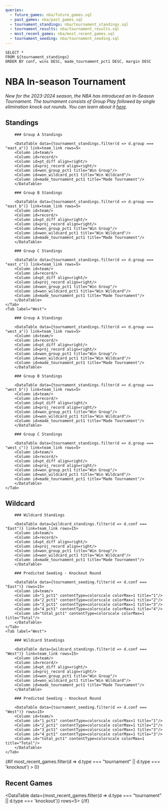 ```yaml
---
queries:
  - future_games: nba/future_games.sql
  - past_games: nba/past_games.sql
  - tournament_standings: nba/tournament_standings.sql
  - tournament_results: nba/tournament_results.sql
  - most_recent_games: nba/most_recent_games.sql
  - tournament_seeding: nba/tournament_seeding.sql
---
```


```wildcard_standings
SELECT *
FROM ${tournament_standings}
ORDER BY conf, wins DESC, made_tournament_pct1 DESC, margin DESC
```

# NBA In-season Tournament

_New for the 2023-2024 season, the NBA has introduced an In-Season Tournament. The tournament consists of Group Play followed by single elimination knock out rounds. You can learn about it [here](https://www.nba.com/news/in-season-tournament-101)._

## Standings

<Tabs>
    <Tab label="East">

        ### Group A Standings

        <DataTable data={tournament_standings.filter(d => d.group === "east_a")} link=team_link rows=5>
        <Column id=team/>
        <Column id=record/>
        <Column id=pt_diff align=right/>
        <Column id=proj_record align=right/>
        <Column id=won_group_pct1 title="Win Group"/>
        <Column id=won_wildcard_pct1 title="Win Wildcard"/>
        <Column id=made_tournament_pct1 title="Made Tournament"/>
        </DataTable>

        ### Group B Standings

        <DataTable data={tournament_standings.filter(d => d.group === "east_b")} link=team_link rows=5>
        <Column id=team/>
        <Column id=record/>
        <Column id=pt_diff align=right/>
        <Column id=proj_record align=right/>
        <Column id=won_group_pct1 title="Win Group"/>
        <Column id=won_wildcard_pct1 title="Win Wildcard"/>
        <Column id=made_tournament_pct1 title="Made Tournament"/>
        </DataTable>

        ### Group C Standings

        <DataTable data={tournament_standings.filter(d => d.group === "east_c")} link=team_link rows=5>
        <Column id=team/>
        <Column id=record/>
        <Column id=pt_diff align=right/>
        <Column id=proj_record align=right/>
        <Column id=won_group_pct1 title="Win Group"/>
        <Column id=won_wildcard_pct1 title="Win Wildcard"/>
        <Column id=made_tournament_pct1 title="Made Tournament"/>
        </DataTable>
    </Tab>
    <Tab label="West">

        ### Group A Standings

        <DataTable data={tournament_standings.filter(d => d.group === "west_a")} link=team_link rows=5>
        <Column id=team/>
        <Column id=record/>
        <Column id=pt_diff align=right/>
        <Column id=proj_record align=right/>
        <Column id=won_group_pct1 title="Win Group"/>
        <Column id=won_wildcard_pct1 title="Win Wildcard"/>
        <Column id=made_tournament_pct1 title="Made Tournament"/>
        </DataTable>

        ### Group B Standings

        <DataTable data={tournament_standings.filter(d => d.group === "west_b")} link=team_link rows=5>
        <Column id=team/>
        <Column id=record/>
        <Column id=pt_diff align=right/>
        <Column id=proj_record align=right/>
        <Column id=won_group_pct1 title="Win Group"/>
        <Column id=won_wildcard_pct1 title="Win Wildcard"/>
        <Column id=made_tournament_pct1 title="Made Tournament"/>
        </DataTable>

        ### Group C Standings

        <DataTable data={tournament_standings.filter(d => d.group === "west_c")} link=team_link rows=5>
        <Column id=team/>
        <Column id=record/>
        <Column id=pt_diff align=right/>
        <Column id=proj_record align=right/>
        <Column id=won_group_pct1 title="Win Group"/>
        <Column id=won_wildcard_pct1 title="Win Wildcard"/>
        <Column id=made_tournament_pct1 title="Made Tournament"/>
        </DataTable>
    </Tab>
</Tabs>

## Wildcard

<Tabs>
    <Tab label="East">

        ### Wildcard Standings

        <DataTable data={wildcard_standings.filter(d => d.conf === "East")} link=team_link rows=15>
        <Column id=team/>
        <Column id=record/>
        <Column id=pt_diff align=right/>
        <Column id=proj_record align=right/>
        <Column id=won_group_pct1 title="Win Group"/>
        <Column id=won_wildcard_pct1 title="Win Wildcard"/>
        <Column id=made_tournament_pct1 title="Made Tournament"/>
        </DataTable>

        ### Predicted Seeding - Knockout Round

        <DataTable data={tournament_seeding.filter(d => d.conf === "East")} rows=15>
        <Column id=team/>
        <Column id="1_pct1" contentType=colorscale colorMax=1 title="1"/>
        <Column id="2_pct1" contentType=colorscale colorMax=1 title="2"/>
        <Column id="3_pct1" contentType=colorscale colorMax=1 title="3"/>
        <Column id="4_pct1" contentType=colorscale colorMax=1 title="4"/>
        <Column id="total_pct1" contentType=colorscale colorMax=1 title="Total"/>
        </DataTable>
    </Tab>
    <Tab label="West">

        ### Wildcard Standings

        <DataTable data={wildcard_standings.filter(d => d.conf === "West")} link=team_link rows=15>
        <Column id=team/>
        <Column id=record/>
        <Column id=pt_diff align=right/>
        <Column id=proj_record align=right/>
        <Column id=won_group_pct1 title="Win Group"/>
        <Column id=won_wildcard_pct1 title="Win Wildcard"/>
        <Column id=made_tournament_pct1 title="Made Tournament"/>
        </DataTable>

        ### Predicted Seeding - Knockout Round

        <DataTable data={tournament_seeding.filter(d => d.conf === "West")} rows=15>
        <Column id=team/>
        <Column id="1_pct1" contentType=colorscale colorMax=1 title="1"/>
        <Column id="2_pct1" contentType=colorscale colorMax=1 title="2"/>
        <Column id="3_pct1" contentType=colorscale colorMax=1 title="3"/>
        <Column id="4_pct1" contentType=colorscale colorMax=1 title="3"/>
        <Column id="total_pct1" contentType=colorscale colorMax=1 title="Total"/>
        </DataTable>
    </Tab>
</Tabs>
        
{#if most_recent_games.filter(d => d.type === "tournament" || d.type === 'knockout') > 0}
## Recent Games

<DataTable data={most_recent_games.filter(d => d.type === "tournament" || d.type === 'knockout')} rows=5>
  <Column id=date/>
  <Column id=visiting_team/>
  <Column id=" "/>
  <Column id=home_team/>
  <Column id=winning_team/>
  <Column id=score/>
</DataTable>
{/if}
